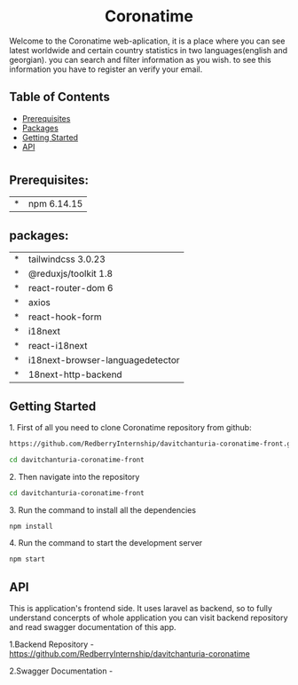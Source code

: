 <h1 style="text-align:center;">Coronatime</h1>

Welcome to the Coronatime web-aplication, it is a place where you can see latest worldwide and certain country statistics in two languages(english and georgian). you can search and filter information as you wish. to see this information you have to register an verify your email.

## Table of Contents

* [Prerequisites](#req)
* [Packages](#packages)
* [Getting Started](#gettingStarted)
* [API](#API)

#
<h2 id="req">Prerequisites:</h2>


<table>
    <tr>
        <td>*</td>
        <td>npm 6.14.15</td>
    </tr>
</table>

<h2 id="packages">packages:</h2>

<table>
    <tr>
        <td>*</td>
        <td>tailwindcss 3.0.23</td>
    </tr>
    <tr>
        <td>*</td>
        <td>@reduxjs/toolkit 1.8</td>
    </tr>
    <tr>
        <td>*</td>
        <td>react-router-dom 6</td>
    </tr>
    <tr>
        <td>*</td>
        <td>axios</td>
    </tr>
    <tr>
        <td>*</td>
        <td>react-hook-form</td>
    </tr>
    <tr>
        <td>*</td>
        <td>i18next</td>
    </tr>
    <tr>
        <td>*</td>
        <td>react-i18next</td>
    </tr>
    <tr>
        <td>*</td>
        <td>i18next-browser-languagedetector</td>
    </tr>
    <tr>
        <td>*</td>
        <td>18next-http-backend</td>
    </tr>
</table>

<h2 id="gettingStarted">Getting Started</h2>

1\. First of all you need to clone Coronatime repository from github:
```sh
https://github.com/RedberryInternship/davitchanturia-coronatime-front.git

cd davitchanturia-coronatime-front
```
2\. Then navigate into the repository
```sh
cd davitchanturia-coronatime-front
```

3\. Run the command to install all the dependencies
```sh
npm install
```
4\. Run the command to start the development server
```sh
npm start
```

<h2 id="API">API</h2>

This is application's frontend side. It uses laravel as backend, so to fully understand concerpts of whole application you can visit backend repository and read swagger documentation of this app.

  1.Backend Repository - https://github.com/RedberryInternship/davitchanturia-coronatime

  2.Swagger Documentation - 